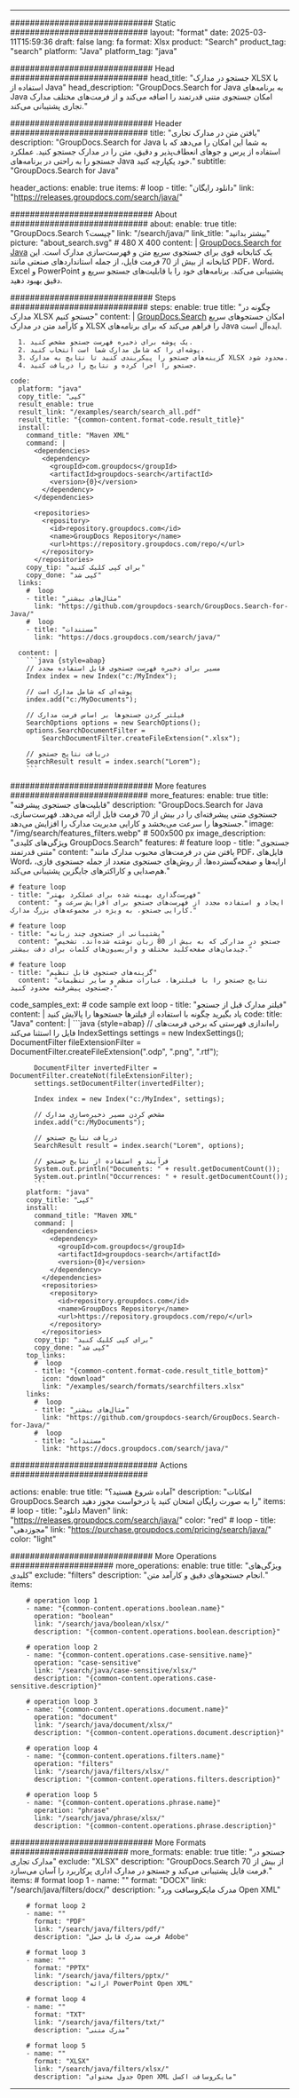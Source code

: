 
---
############################# Static ############################
layout: "format"
date:  2025-03-11T15:59:36
draft: false
lang: fa
format: Xlsx
product: "Search"
product_tag: "search"
platform: "Java"
platform_tag: "java"

############################# Head ############################
head_title: "جستجو در مدارک XLSX با استفاده از Java"
head_description: "GroupDocs.Search for Java به برنامه‌های Java امکان جستجوی متنی قدرتمند را اضافه می‌کند و از فرمت‌های مختلف مدارک تجاری پشتیبانی می‌کند."

############################# Header ############################
title: "یافتن متن در مدارک تجاری" 
description: "GroupDocs.Search for Java به شما این امکان را می‌دهد که با استفاده از پرس و جوهای انعطاف‌پذیر و دقیق، متن را در مدارک جستجو کنید. عملکرد جستجو را به راحتی در برنامه‌های Java خود یکپارچه کنید."
subtitle: "GroupDocs.Search for Java" 

header_actions:
  enable: true
  items:
    #  loop
    - title: "دانلود رایگان"
      link: "https://releases.groupdocs.com/search/java/"
      
############################# About ############################
about:
    enable: true
    title: "GroupDocs.Search چیست؟"
    link: "/search/java/"
    link_title: "بیشتر بدانید"
    picture: "about_search.svg" # 480 X 400
    content: |
       [GroupDocs.Search for Java](/search/java/) یک کتابخانه قوی برای جستجوی سریع متن و فهرست‌سازی مدارک است. این کتابخانه از بیش از 70 فرمت فایل، از جمله استانداردهای صنعتی مانند PDF، Word، Excel و PowerPoint پشتیبانی می‌کند. برنامه‌های خود را با قابلیت‌های جستجو سریع و دقیق بهبود دهید.

############################# Steps ############################
steps:
    enable: true
    title: "چگونه در مدارک XLSX جستجو کنیم"
    content: |
      [GroupDocs.Search](/search/java/) امکان جستجوهای سریع و کارآمد متن در مدارک XLSX را فراهم می‌کند که برای برنامه‌های Java ایده‌آل است.
      
      1. یک پوشه برای ذخیره فهرست جستجو مشخص کنید.
      2. پوشه‌ای را که شامل مدارک شما است انتخاب کنید.
      3. گزینه‌های جستجو را پیکربندی کنید تا نتایج به مدارک XLSX محدود شود.
      4. جستجو را اجرا کرده و نتایج را دریافت کنید.
   
    code:
      platform: "java"
      copy_title: "کپی"
      result_enable: true
      result_link: "/examples/search/search_all.pdf"
      result_title: "{common-content.format-code.result_title}"
      install:
        command_title: "Maven XML"
        command: |
          <dependencies>
            <dependency>
              <groupId>com.groupdocs</groupId>
              <artifactId>groupdocs-search</artifactId>
              <version>{0}</version>
            </dependency>
          </dependencies>

          <repositories>
            <repository>
              <id>repository.groupdocs.com</id>
              <name>GroupDocs Repository</name>
              <url>https://repository.groupdocs.com/repo/</url>
            </repository>
          </repositories>
        copy_tip: "برای کپی کلیک کنید"
        copy_done: "کپی شد"
      links:
        #  loop
        - title: "مثال‌های بیشتر"
          link: "https://github.com/groupdocs-search/GroupDocs.Search-for-Java/"
        #  loop
        - title: "مستندات"
          link: "https://docs.groupdocs.com/search/java/"
          
      content: |
        ```java {style=abap}
        // مسیر برای ذخیره فهرست جستجوی قابل استفاده مجدد
        Index index = new Index("c:/MyIndex");

        // پوشه‌ای که شامل مدارک است
        index.add("c:/MyDocuments");

        // فیلتر کردن جستجوها بر اساس فرمت مدارک
        SearchOptions options = new SearchOptions();
        options.SearchDocumentFilter = 
            SearchDocumentFilter.createFileExtension(".xlsx");

        // دریافت نتایج جستجو
        SearchResult result = index.search("Lorem");
        ```            

############################# More features ############################
more_features:
  enable: true
  title: "قابلیت‌های جستجوی پیشرفته"
  description: "GroupDocs.Search for Java جستجوی متنی پیشرفته‌ای را در بیش از 70 فرمت فایل ارائه می‌دهد. فهرست‌سازی، جستجوها را سرعت می‌بخشد و کارایی مدیریت مدارک را افزایش می‌دهد."
  image: "/img/search/features_filters.webp" # 500x500 px
  image_description: "ویژگی‌های کلیدی GroupDocs.Search"
  features:
    # feature loop
    - title: "جستجوی متنی قدرتمند"
      content: "یافتن متن در فرمت‌های محبوب مدارک مانند PDF، فایل‌های Word، ارایه‌ها و صفحه‌گسترده‌ها. از روش‌های جستجوی متعدد از جمله جستجوی فازی، هم‌صدایی و کاراکترهای جایگزین پشتیبانی می‌کند."

    # feature loop
    - title: "فهرست‌گذاری بهینه شده برای عملکرد بهتر"
      content: "ایجاد و استفاده مجدد از فهرست‌های جستجو برای افزایش سرعت و کارایی جستجو، به ویژه در مجموعه‌های بزرگ مدارک."

    # feature loop
    - title: "پشتیبانی از جستجوی چند زبانه"
      content: "جستجو در مدارکی که به بیش از 80 زبان نوشته شده‌اند. تشخیص چیدمان‌های صفحه‌کلید مختلف و واریسیون‌های کلمات برای دقت بیشتر."

    # feature loop
    - title: "گزینه‌های جستجوی قابل تنظیم"
      content: "نتایج جستجو را با فیلترها، عبارات منظم و سایر تنظیمات جستجوی پیشرفته محدود کنید."
      
  code_samples_ext:
    # code sample ext loop
    - title: "فیلتر مدارک قبل از جستجو"
      content: |
        یاد بگیرید چگونه با استفاده از فیلترها جستجوها را پالایش کنید
      code:
        title: "Java"
        content: |
          ```java {style=abap}
          // راه‌اندازی فهرستی که برخی فرمت‌های فایل را استثنا می‌کند
          IndexSettings settings = new IndexSettings();
          DocumentFilter fileExtensionFilter = 
            DocumentFilter.createFileExtension(".odp", ".png", ".rtf");

          DocumentFilter invertedFilter = DocumentFilter.createNot(fileExtensionFilter);
          settings.setDocumentFilter(invertedFilter);

          Index index = new Index("c:/MyIndex", settings);
              
          // مشخص کردن مسیر ذخیره‌سازی مدارک
          index.add("c:/MyDocuments");

          // دریافت نتایج جستجو
          SearchResult result = index.search("Lorem", options);
          
          // فرآیند و استفاده از نتایج جستجو
          System.out.println("Documents: " + result.getDocumentCount());
          System.out.println("Occurrences: " + result.getDocumentCount());
          ```
        platform: "java"
        copy_title: "کپی"
        install:
          command_title: "Maven XML"
          command: |
            <dependencies>
              <dependency>
                <groupId>com.groupdocs</groupId>
                <artifactId>groupdocs-search</artifactId>
                <version>{0}</version>
              </dependency>
            </dependencies>
            <repositories>
              <repository>
                <id>repository.groupdocs.com</id>
                <name>GroupDocs Repository</name>
                <url>https://repository.groupdocs.com/repo/</url>
              </repository>
            </repositories>
          copy_tip: "برای کپی کلیک کنید"
          copy_done: "کپی شد"
        top_links:
          #  loop
          - title: "{common-content.format-code.result_title_bottom}"
            icon: "download"
            link: "/examples/search/formats/searchfilters.xlsx"
        links:
          #  loop
          - title: "مثال‌های بیشتر"
            link: "https://github.com/groupdocs-search/GroupDocs.Search-for-Java/"
          #  loop
          - title: "مستندات"
            link: "https://docs.groupdocs.com/search/java/"
            

            


############################## Actions ############################

actions:
  enable: true
  title: "آماده شروع هستید؟"
  description: "امکانات GroupDocs.Search را به صورت رایگان امتحان کنید یا درخواست مجوز دهید"
  items:
    #  loop
    - title: "دانلود Maven"
      link: "https://releases.groupdocs.com/search/java/"
      color: "red"
        #  loop
    - title: "مجوزدهی"
      link: "https://purchase.groupdocs.com/pricing/search/java/"
      color: "light"


############################# More Operations #####################
more_operations:
    enable: true
    title: "ویژگی‌های کلیدی"
    exclude: "filters"
    description: "انجام جستجوهای دقیق و کارآمد متن."
    items: 
          
        # operation loop 1
        - name: "{common-content.operations.boolean.name}"
          operation: "boolean"
          link: "/search/java/boolean/xlsx/"
          description: "{common-content.operations.boolean.description}"

        # operation loop 2
        - name: "{common-content.operations.case-sensitive.name}"
          operation: "case-sensitive"
          link: "/search/java/case-sensitive/xlsx/"
          description: "{common-content.operations.case-sensitive.description}"

        # operation loop 3
        - name: "{common-content.operations.document.name}"
          operation: "document"
          link: "/search/java/document/xlsx/"
          description: "{common-content.operations.document.description}"

        # operation loop 4
        - name: "{common-content.operations.filters.name}"
          operation: "filters"
          link: "/search/java/filters/xlsx/"
          description: "{common-content.operations.filters.description}"

        # operation loop 5
        - name: "{common-content.operations.phrase.name}"
          operation: "phrase"
          link: "/search/java/phrase/xlsx/"
          description: "{common-content.operations.phrase.description}"
          
        
          
############################# More Formats ########################
more_formats:
    enable: true
    title: "جستجو در مدارک تجاری"
    exclude: "XLSX"
    description: "GroupDocs.Search از بیش از 70 فرمت فایل پشتیبانی می‌کند و جستجو در مدارک اداری پرکاربرد را آسان می‌سازد."
    items: 
        # format loop 1
        - name: ""
          format: "DOCX"
          link: "/search/java/filters/docx/"
          description: "مدرک مایکروسافت ورد Open XML"
          
        # format loop 2
        - name: ""
          format: "PDF"
          link: "/search/java/filters/pdf/"
          description: "فرمت مدرک قابل حمل Adobe"
          
        # format loop 3
        - name: ""
          format: "PPTX"
          link: "/search/java/filters/pptx/"
          description: "ارائه PowerPoint Open XML"

        # format loop 4
        - name: ""
          format: "TXT"
          link: "/search/java/filters/txt/"
          description: "مدرک متنی"
          
        # format loop 5
        - name: ""
          format: "XLSX"
          link: "/search/java/filters/xlsx/"
          description: "جدول محتوای Open XML مایکروسافت اکسل"
  

---